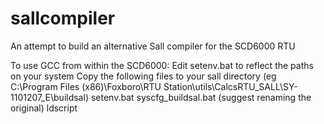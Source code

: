 # sallcompiler
An attempt to build an alternative Sall compiler for the SCD6000 RTU

To use GCC from within the SCD6000:
 Edit setenv.bat to reflect the paths on your system
 Copy the following files to your sall directory (eg C:\Program Files (x86)\Foxboro\RTU Station\utils\CalcsRTU_SALL\SY-1101207_E\buildsal)
   setenv.bat
   syscfg_buildsal.bat (suggest renaming the original)
   ldscript
   
